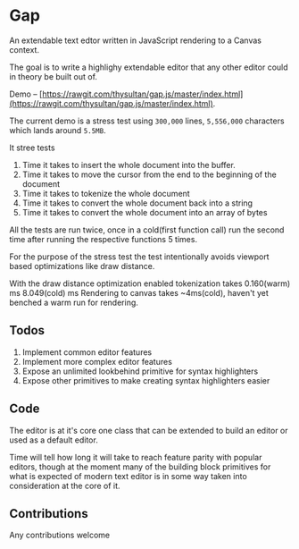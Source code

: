 # Gap

An extendable text edtor written in JavaScript rendering to a Canvas context.

The goal is to write a highlighy extendable editor that any other editor could in theory be built out of.

Demo – [https://rawgit.com/thysultan/gap.js/master/index.html](https://rawgit.com/thysultan/gap.js/master/index.html).

The current demo is a stress test using `300,000` lines, `5,556,000` characters which lands around `5.5MB`. 

It stree tests

1. Time it takes to insert the whole document into the buffer.
2. Time it takes to move the cursor from the end to the beginning of the document
3. Time it takes to tokenize the whole document
4. Time it takes to convert the whole document back into a string
5. Time it takes to convert the whole document into an array of bytes

All the tests are run twice, once in a cold(first function call) run the second time after running the respective
functions 5 times.

For the purpose of the stress test the test intentionally avoids viewport based optimizations like draw distance.

With the draw distance optimization enabled tokenization takes 0.160(warm) ms 8.049(cold) ms
Rendering to canvas takes ~4ms(cold), haven't yet benched a warm run for rendering.

## Todos

1. Implement common editor features
2. Implement more complex editor features
3. Expose an unlimited lookbehind primitive for syntax highlighters
4. Expose other primitives to make creating syntax highlighters easier

## Code

The editor is at it's core one class that can be extended to build an editor or used as a default editor.

Time will tell how long it will take to reach feature parity with popular editors,
though at the moment many of the building block primitives for what is expected of modern text editor is in some way taken into consideration at the core of it.

## Contributions

Any contributions welcome 
